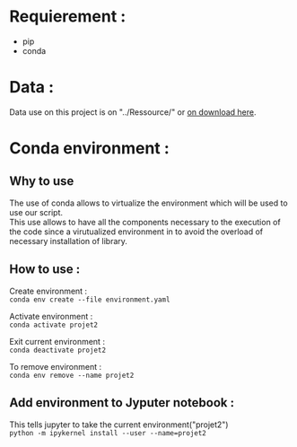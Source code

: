 # Requierement :

- pip
- conda

# Data :

Data use on this project is on "../Ressource/" or <a href = https://s3-eu-west-1.amazonaws.com/static.oc-static.com/prod/courses/files/AI+Engineer/Project+2+Participez+%C3%A0+un+concours+sur+la+Smart+City/p2-arbres-fr.csv>on download here</a>.


# Conda environment :

## Why to use
The use of conda allows to virtualize the environment which will be used to use our script. <br>
This use allows to have all the components necessary to the execution of the code since a virutualized environment in to avoid the overload of necessary installation of library.

## How to use :

Create environment : <br>
`conda env create --file environment.yaml` <br>

Activate environment : <br>
`conda activate projet2`<br>

Exit current environment : <br>
`conda deactivate projet2`

To remove environment : <br>
`conda env remove --name projet2` <br>

## Add environment to Jyputer notebook :

This tells jupyter to take the current environment("projet2")<br>
`python -m ipykernel install --user --name=projet2`

